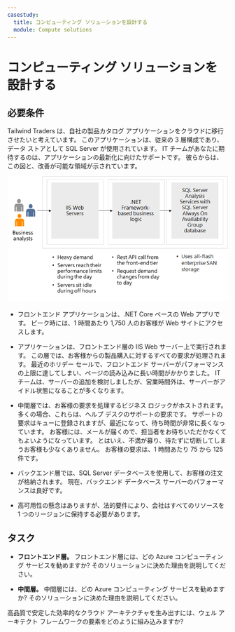 ```yaml
---
casestudy:
  title: コンピューティング ソリューションを設計する
  module: Compute solutions
---
```


# コンピューティング ソリューションを設計する

## 必要条件

Tailwind Traders は、自社の製品カタログ アプリケーションをクラウドに移行させたいと考えています。 このアプリケーションは、従来の 3 層構成であり、データ ストアとして SQL Server が使用されています。 IT チームがあなたに期待するのは、アプリケーションの最新化に向けたサポートです。 彼らからは、この図と、改善が可能な領域が示されています。 

![コンピューティング アーキテクチャ](media/compute.png)

* フロントエンド アプリケーションは、.NET Core ベースの Web アプリです。 ピーク時には、1 時間あたり 1,750 人のお客様が Web サイトにアクセスします。 

* アプリケーションは、フロントエンド層の IIS Web サーバー上で実行されます。 この層では、お客様からの製品購入に対するすべての要求が処理されます。 最近のホリデー セールで、フロントエンド サーバーがパフォーマンスの上限に達してしまい、ページの読み込みに長い時間がかかりました。 IT チームは、サーバーの追加を検討しましたが、営業時間外は、サーバーがアイドル状態になることが多くなります。

* 中間層では、お客様の要求を処理するビジネス ロジックがホストされます。 多くの場合、これらは、ヘルプ デスクのサポートの要求です。 サポートの要求はキューに登録されますが、最近になって、待ち時間が非常に長くなっています。 お客様には、メールが届くので、担当者をお待ちいただかなくてもよいようになっています。 とはいえ、不満が募り、待たずに切断してしまうお客様も少なくありません。 お客様の要求は、1 時間あたり 75 から 125 件です。 

* バックエンド層では、SQL Server データベースを使用して、お客様の注文が格納されます。 現在、バックエンド データベース サーバーのパフォーマンスは良好です。

* 高可用性の懸念はありますが、法的要件により、会社はすべてのリソースを 1 つのリージョンに保持する必要があります。

## タスク

* **フロントエンド層。** フロントエンド層には、どの Azure コンピューティング サービスを勧めますか? そのソリューションに決めた理由を説明してください。 

* **中間層。** 中間層には、どの Azure コンピューティング サービスを勧めますか? そのソリューションに決めた理由を説明してください。 

高品質で安定した効率的なクラウド アーキテクチャを生み出すには、ウェル アーキテクト フレームワークの要素をどのように組み込みますか?

